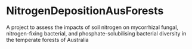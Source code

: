 # NitrogenDepositionAusForests
A project to assess the impacts of soil nitrogen on mycorrhizal fungal, nitrogen-fixing bacterial, and phosphate-solubilising bacterial diversity in the temperate forests of Australia
